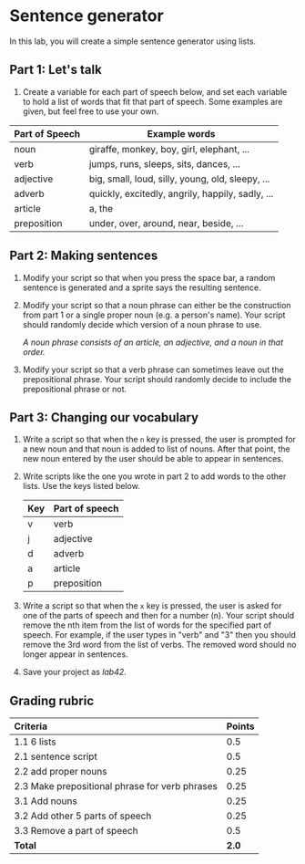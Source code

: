 # Sentence generator

In this lab, you will create a simple sentence generator using lists.

## Part 1: Let's talk

1. Create a variable for each part of speech below, and set each variable to hold a list of words that fit that part of speech.  Some examples are given, but feel free to use your own.

| Part of Speech | Example words                                    |
| -------------- | ------------------------------------------------ |
| noun           | giraffe, monkey, boy, girl, elephant, ...        |
| verb           | jumps, runs, sleeps, sits, dances, ...           |
| adjective      | big, small, loud, silly, young, old, sleepy, ... |
| adverb         | quickly, excitedly, angrily, happily, sadly, ... |
| article        | a, the                                           |
| preposition    | under, over, around, near, beside, ...           |

## Part 2: Making sentences

1. Modify your script so that when you press the space bar, a random sentence is generated and a sprite says the resulting sentence.

2. Modify your script so that a noun phrase can either be the construction from part 1 or a single proper noun (e.g. a person's name).  Your script should randomly decide which version of a noun phrase to use.

    _A noun phrase consists of an article, an adjective, and a noun in that order._

3. Modify your script so that a verb phrase can sometimes leave out the prepositional phrase.  Your script should randomly decide to include the prepositional phrase or not.

## Part 3: Changing our vocabulary

1. Write a script so that when the `n` key is pressed, the user is prompted for a new noun and that noun is added to list of nouns.  After that point, the new noun entered by the user should be able to appear in sentences.

2. Write scripts like the one you wrote in part 2 to add words to the other lists.  Use the keys listed below.

    | Key | Part of speech |
    | --- | -------------- |
    | v   | verb           |
    | j   | adjective      |
    | d   | adverb         |
    | a   | article        |
    | p   | preposition    |

3. Write a script so that when the `x` key is pressed, the user is asked for one of the parts of speech and then for a number (n).  Your script should remove the nth item from the list of words for the specified part of speech.  For example, if the user types in "verb" and "3" then you should remove the 3rd word from the list of verbs.  The removed word should no longer appear in sentences.

4. Save your project as _lab42_.

## Grading rubric

| **Criteria**                                   | **Points**            |
| :------------------------------------------------------ | :-------------- |
| 1.1 6 lists                                            | 0.5    |
| 2.1 sentence script                                    | 0.5    |
| 2.2 add proper nouns                            | 0.25     |
| 2.3 Make prepositional phrase for verb phrases  | 0.25     |
| 3.1 Add nouns                                          | 0.25     |
| 3.2 Add other 5 parts of speech                        | 0.25     |
| 3.3 Remove a part of speech                            | 0.5      |
| **Total**                                      | **2.0** |
